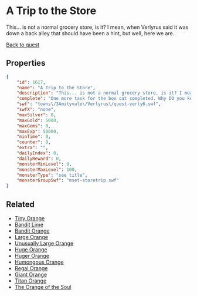 # A Trip to the Store

This... is not a normal grocery store, is it? I mean, when Verlyrus said it was down a back alley that should have been a hint, but well, here we are.

[Back to quest](../quests.md)

## Properties

```json
{
    "id": 1617,
    "name": "A Trip to the Store",
    "description": "This... is not a normal grocery store, is it? I mean, when Verlyrus said it was down a back alley that should have been a hint, but well, here we are.",
    "complete": "One more task for the box cat completed. Why DO you keep feeling oddly compelled to do his errands? There must be something more to this cat than he lets on.",
    "swf": "towns\/3Amityvale\/Verlyrus\/quest-verly6.swf",
    "swfX": "none",
    "maxSilver": 0,
    "maxGold": 5000,
    "maxGems": 0,
    "maxExp": 50000,
    "minTime": 0,
    "counter": 0,
    "extra": "",
    "dailyIndex": 0,
    "dailyReward": 0,
    "monsterMinLevel": 0,
    "monsterMaxLevel": 100,
    "monsterType": "see title",
    "monsterGroupSwf": "mset-storetrip.swf"
}
```

## Related

- [Tiny Orange](../items/18764-tiny-orange.md)
- [Bandit Lime](../items/18765-bandit-lime.md)
- [Bandit Orange](../items/18766-bandit-orange.md)
- [Large Orange](../items/18767-large-orange.md)
- [Unusually Large Orange](../items/18768-unusually-large-orange.md)
- [Huge Orange](../items/18769-huge-orange.md)
- [Huger Orange](../items/18770-huger-orange.md)
- [Humongous Orange](../items/18771-humongous-orange.md)
- [Regal Orange](../items/18772-regal-orange.md)
- [Giant Orange](../items/18773-giant-orange.md)
- [Titan Orange](../items/18774-titan-orange.md)
- [The Orange of the Soul](../items/18775-the-orange-of-the-soul.md)

